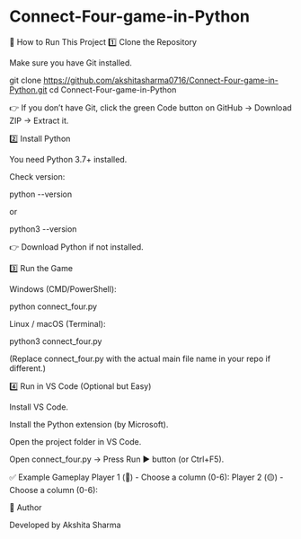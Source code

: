 # Connect-Four-game-in-Python
🚀 How to Run This Project
1️⃣ Clone the Repository

Make sure you have Git installed.

git clone https://github.com/akshitasharma0716/Connect-Four-game-in-Python.git
cd Connect-Four-game-in-Python


👉 If you don’t have Git, click the green Code button on GitHub → Download ZIP → Extract it.

2️⃣ Install Python

You need Python 3.7+ installed.

Check version:

python --version


or

python3 --version


👉 Download Python if not installed.

3️⃣ Run the Game

Windows (CMD/PowerShell):

python connect_four.py


Linux / macOS (Terminal):

python3 connect_four.py


(Replace connect_four.py with the actual main file name in your repo if different.)

4️⃣ Run in VS Code (Optional but Easy)

Install VS Code.

Install the Python extension (by Microsoft).

Open the project folder in VS Code.

Open connect_four.py → Press Run ▶ button (or Ctrl+F5).

✅ Example Gameplay
Player 1 (🔴) - Choose a column (0-6):
Player 2 (🟡) - Choose a column (0-6):

📌 Author

Developed by Akshita Sharma
